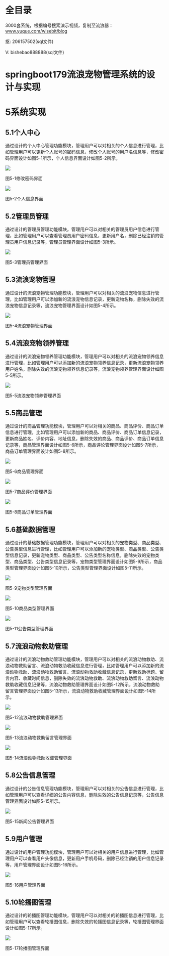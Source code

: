 # 全目录

3000套系统，根据编号搜索演示视频，复制至流浪器：www.yuque.com/wisebit/blog


<p>抠: 206157502(sql文件)</p>
<p>V: bishebao888888(sql文件)</p>


# springboot179流浪宠物管理系统的设计与实现
# 5系统实现
## 5.1个人中心
通过设计的个人中心管理功能模块，管理用户可以对相关的个人信息进行管理，比如管理用户可以更新个人账号的密码信息，修改个人账号的用户名信息等，修改密码界面设计如图5-1所示，个人信息界面设计如图5-2所示。

![](/md/blog.019.png)

图5-1修改密码界面

![](/md/blog.020.png)

图5-2个人信息界面
## 5.2管理员管理
通过设计的管理员管理功能模块，管理用户可以对相关的管理员用户信息进行管理，比如管理用户可以查看管理员用户密码信息，更新用户名，删除已经注销的管理员用户信息记录等，管理员管理界面设计如图5-3所示。

![](/md/blog.021.png)

图5-3管理员管理界面
## 5.3流浪宠物管理
通过设计的流浪宠物管理功能模块，管理用户可以对相关的流浪宠物信息进行管理，比如管理用户可以添加新的流浪宠物信息记录，更新宠物名称，删除失效的流浪宠物信息记录等，流浪宠物管理界面设计如图5-4所示。

![](/md/blog.022.png)

图5-4流浪宠物管理界面
## 5.4流浪宠物领养管理
通过设计的流浪宠物领养管理功能模块，管理用户可以对相关的流浪宠物领养信息进行管理，比如管理用户可以添加新的流浪宠物领养信息记录，更新流浪宠物领养用户姓名，删除失效的流浪宠物领养信息记录等，流浪宠物领养管理界面设计如图5-5所示。

![](/md/blog.023.png)

图5-5流浪宠物领养管理界面
## 5.5商品管理
通过设计的商品管理功能模块，管理用户可以对相关的商品、商品评价、商品订单信息进行管理，比如管理用户可以添加新的商品、商品评价、商品订单信息记录，更新商品姓名、评价内容、地址信息，删除失效的商品、商品评价、商品订单信息记录等，商品管理界面设计如图5-6所示，商品评论管理界面设计如图5-7所示，商品订单管理界面设计如图5-8所示。

![](/md/blog.024.png)

图5-6商品管理界面

![](/md/blog.025.png)

图5-7商品评价管理界面

![](/md/blog.026.png)

图5-8商品订单管理界面
## 5.6基础数据管理
通过设计的基础数据管理功能模块，管理用户可以对相关的宠物类型、商品类型、公告类型信息进行管理，比如管理用户可以添加新的宠物类型、商品类型、公告类型信息记录，更新宠物类型、商品类型、公告类型名称信息，删除失效的宠物类型、商品类型、公告类型信息记录等，宠物类型管理界面设计如图5-9所示，商品类型管理界面设计如图5-10所示，公告类型管理界面设计如图5-11所示。

![](/md/blog.027.png)

图5-9宠物类型管理界面

![](/md/blog.028.png)

图5-10商品类型管理界面

![](/md/blog.029.png)

图5-11公告类型管理界面
## 5.7流浪动物救助管理
通过设计的流浪动物救助管理功能模块，管理用户可以对相关的流浪动物救助、流浪动物救助留言、流浪动物救助收藏信息进行管理，比如管理用户可以添加新的流浪动物救助、流浪动物救助留言、流浪动物救助收藏信息记录，更新救助标题、留言内容、收藏时间信息，删除失效的流浪动物救助、流浪动物救助留言、流浪动物救助收藏信息记录等，流浪动物救助管理界面设计如图5-12所示，流浪动物救助留言管理界面设计如图5-13所示，流浪动物救助收藏管理界面设计如图5-14所示。

![](/md/blog.030.png)

图5-12流浪动物救助管理界面

![](/md/blog.031.png)

图5-13流浪动物救助留言管理界面

![](/md/blog.032.png)

图5-14流浪动物救助收藏管理界面
## 5.8公告信息管理
通过设计的公告信息管理功能模块，管理用户可以对相关的公告信息进行管理，比如管理用户可以查看详细的公告内容信息，删除失效的公告信息记录等，公告信息管理界面设计如图5-15所示。

![](/md/blog.033.png)

图5-15新闻公告管理界面
## 5.9用户管理
通过设计的用户管理功能模块，管理用户可以对相关的用户信息进行管理，比如管理用户可以查看用户头像信息，更新用户手机号码，删除已经注销的用户信息记录等，用户管理界面设计如图5-16所示。

![](/md/blog.034.png)

图5-16用户管理界面
## 5.10轮播图管理
通过设计的轮播图管理功能模块，管理用户可以对相关的轮播图信息进行管理，比如管理用户可以查看轮播图信息，删除失效的轮播图信息记录等，轮播图管理界面设计如图5-17所示。

![](/md/blog.035.png)

图5-17轮播图管理界面
